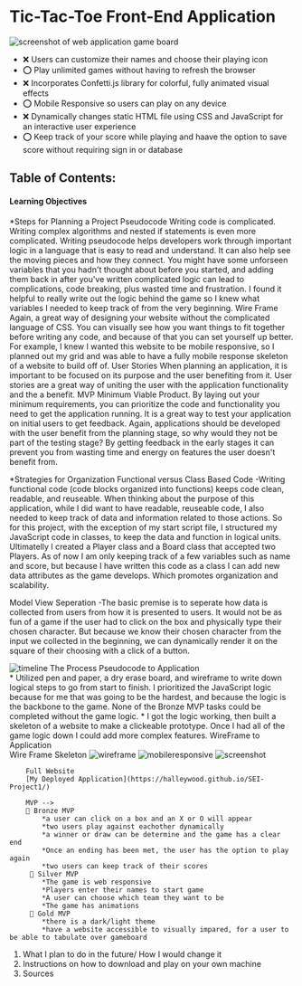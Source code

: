 # Tic-Tac-Toe Front-End Application 
![screenshot of web application game board](../../../Desktop/SEIProject1PICS/screenshot.jpg "Visual of the game played on a browser")

* ❌ Users can customize their names and choose their playing icon 
* ⭕ Play unlimited games without having to refresh the browser 
* ❌ Incorporates Confetti.js library for colorful, fully animated visual effects
* ⭕ Mobile Responsive so users can play on any device
* ❌ Dynamically changes static HTML file using CSS and JavaScript for an interactive user experience  
* ⭕ Keep track of your score while playing and haave the option to save score without requiring sign in or database 



## Table of Contents:

#### Learning Objectives 
*Steps for Planning a Project
   Pseudocode
  Writing code is complicated. Writing complex algorithms and nested if statements is even more complicated. Writing pseudocode helps developers work through             important logic in a language that is easy to read and understand. It can also help see the moving pieces and how they connect. You might have some unforseen           variables that you hadn't thought about before you started, and adding them back in after you've written complicated logic can lead to complications, code              breaking, plus wasted time and frustration. 
  I found it helpful to really write out the logic behind the game so I knew what variables I needed to keep track of from the very beginning.
  Wire Frame
  Again, a great way of designing your website without the complicated language of CSS. You can visually see how you want things to fit together before writing           any code, and because of that you can set yourself up better. For example, I knew I wanted this website to be mobile responsive, so I planned out my grid and           was able to have a fully mobile response skeleton of a website to build off of. 
  User Stories
  When planning an application, it is important to be focused on its purpose and the user benefiting from it. User stories are a great way of uniting the user            with the application functionality and the a benefit. 
    MVP
    Minimum Viable Product. By laying out your minimum requirements, you can prioritize the code and functionality you need to get the application running. It is a       great way to test your application on initial users to get feedback. Again, applications should be developed with the user benefit from the planning stage, so          why would they not be part of the testing stage? By getting feedback in the early stages it can prevent you from wasting time and energy on features the user           doesn't benefit from. 
   
     
*Strategies for Organization 
Functional versus Class Based Code 
   -Writing functional code (code blocks organized into functions) keeps code clean, readable, and reuseable. When thinking about the purpose of this                      application, while I did want to have readable, reuseable code, I also needed to keep track of data and information related to those actions. So for this                project, with the exception of my start script file, I structured my JavaScript code in classes, to keep the data and function in logical units. Ultimatelly           I created a Player class and a Board class that accepted two Players. As of now I am only keeping track of a few variables such as name and score, but                 because I have written this code as a class I can add new data attributes as the game develops. Which promotes organization and scalability. 
 
 Model View Seperation 
     -The basic premise is to seperate how data is collected from users from how it is presented to users. It would not be as fun of a game if the user had to             click on the box and physically type their chosen character. But because we know their chosen character from the input we collected in the beginning, we can           dynamically render it on the square of their choosing with a click of a button. 
     
![timeline](https://user-images.githubusercontent.com/87944545/229692971-2dbb3691-4560-4661-a7ef-177d569be59e.jpg)
The Process 
Pseudocode to  Application  
     * Utilized pen and paper, a dry erase board, and wireframe to write down logical steps to go from start to finish. I prioritized the JavaScript logic because            for me that was going to be the hardest, and because the logic is the backbone to the game. None of the Bronze MVP tasks could be completed without the game            logic. 
     * I got the logic working, then built a skeleton of a website to make a clickeable prototype. Once I had all of the game logic down I could add more complex              features. 
WireFrame to Application  
       Wire Frame 
       Skeleton
        ![wireframe](https://user-images.githubusercontent.com/87944545/229692302-6307d3da-ec00-43a9-8c10-49650e50f35b.jpg)
        ![mobileresponsive](https://user-images.githubusercontent.com/87944545/229692871-7d68c9d5-2374-4cde-895f-43f92b49f19f.jpg)
        ![screenshot](https://user-images.githubusercontent.com/87944545/229692960-c6c55bff-187a-4ec4-adc8-cf08bcd763c0.jpg)
        
        Full Website
        [My Deployed Application](https://halleywood.github.io/SEI-Project1/)
        
        MVP --> 
        🥉 Bronze MVP 
            *a user can click on a box and an X or O will appear 
            *two users play against eachother dynamically 
            *a winner or draw can be determine and the game has a clear end 
            *Once an ending has been met, the user has the option to play again 
            *two users can keep track of their scores 
         🥈 Silver MVP 
            *The game is web responsive 
            *Players enter their names to start game 
            *A user can choose which team they want to be 
            *The game has animations 
         🥇 Gold MVP
            *there is a dark/light theme 
            *have a website accessible to visually impared, for a user to be able to tabulate over gameboard

1. What I plan to do in the future/ How I would change it 
2. Instructions on how to download and play on your own machine
3. Sources 
